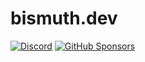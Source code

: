 # bismuth.dev

[![Discord][discord-badge]][discord-invite] [![GitHub Sponsors][sponsor-badge]][sponsor-link]

[discord-badge]: https://img.shields.io/discord/543591035847311360.svg?label=&logo=discord&logoColor=ffffff&color=7389D8&labelColor=7389D8
[discord-invite]: https://discord.gg/4Y5HSjP "bismuth.dev Discord"
[rebornbuddy]: https://rebornbuddy.com
[rb-wiki]: https://rebornbuddy.wiki
[sponsor-badge]: https://shields.io/badge/-Sponsors-555?logo=githubsponsors&style=flat
[sponsor-link]: https://github.com/sponsors/TheManta
